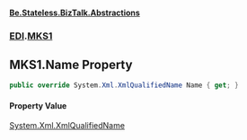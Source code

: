 #### [Be.Stateless.BizTalk.Abstractions](README.md 'README')
### [EDI](EDI.md 'EDI').[MKS1](MKS1.md 'EDI.MKS1')

## MKS1.Name Property

```csharp
public override System.Xml.XmlQualifiedName Name { get; }
```

#### Property Value
[System.Xml.XmlQualifiedName](https://docs.microsoft.com/en-us/dotnet/api/System.Xml.XmlQualifiedName 'System.Xml.XmlQualifiedName')